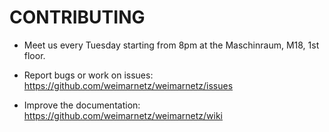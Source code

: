 # CONTRIBUTING

- Meet us every Tuesday starting from 8pm at the Maschinraum, M18, 1st floor. 

- Report bugs or work on issues: https://github.com/weimarnetz/weimarnetz/issues 

- Improve the documentation: https://github.com/weimarnetz/weimarnetz/wiki 
